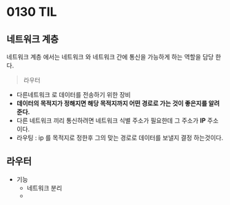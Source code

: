 # 0130 TIL

## 네트워크 계층 
네트워크 계층 에서는 네트워크 와 네트워크 간에 통신을 가능하게 하는 역할을 담당 한다.   
>라우터 
- 다른네트워크 로 데이터를 전송하기 위한 장비 
- **데이터의 목적지가 정해지면 해당 목적지까지 어떤 경로로 가는 것이 좋은지를 알려준다.**
- 다른 네트워크 끼리 통신하려면 네트워크 식별 주소가 필요한데 그 주소가 **IP** 주소이다.
- 라우팅 : ip 를 목적지로 정한후 그의 맞는 경로로 데이터를 보낼지 결정 하는것이다.
## 라우터 
- 기능  
  - 네트워크 분리 
  - 